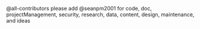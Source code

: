 @all-contributors please add @seanpm2001 for code, doc, projectManagement, security, research, data, content, design, maintenance, and ideas
